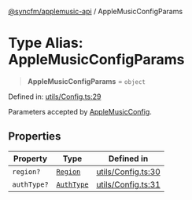 [@syncfm/applemusic-api](../globals.md) / AppleMusicConfigParams

# Type Alias: AppleMusicConfigParams

> **AppleMusicConfigParams** = `object`

Defined in: [utils/Config.ts:29](https://github.com/sync-fm/applemusic-api/blob/a6a8471d4d51a41f6bd8af9d95c8abf0126e10f4/src/utils/Config.ts#L29)

Parameters accepted by [AppleMusicConfig](../classes/AppleMusicConfig.md).

## Properties

| Property | Type | Defined in |
| ------ | ------ | ------ |
| <a id="region"></a> `region?` | [`Region`](../enumerations/Region.md) | [utils/Config.ts:30](https://github.com/sync-fm/applemusic-api/blob/a6a8471d4d51a41f6bd8af9d95c8abf0126e10f4/src/utils/Config.ts#L30) |
| <a id="authtype"></a> `authType?` | [`AuthType`](../enumerations/AuthType.md) | [utils/Config.ts:31](https://github.com/sync-fm/applemusic-api/blob/a6a8471d4d51a41f6bd8af9d95c8abf0126e10f4/src/utils/Config.ts#L31) |
